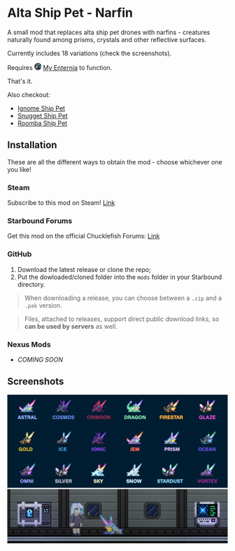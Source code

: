 # Alta Ship Pet - Narfin

A small mod that replaces alta ship pet drones with narfins - creatures naturally found among prisms, crystals and other reflective surfaces.

Currently includes 18 variations (check the screenshots).

Requires ![ ](https://raw.githubusercontent.com/Ceterai/Enternia/main/interface/bookmarks/icons/ct_alterash_planet.png) [My Enternia](https://github.com/Ceterai/Enternia) to function.

That's it.

Also checkout:

- [Ignome Ship Pet](https://github.com/Ceterai/AltaIgnomeShipPet)
- [Snugget Ship Pet](https://github.com/Ceterai/AltaSnuggetShipPet)
- [Roomba Ship Pet](https://github.com/Ceterai/AltaRoombaShipPet)

## Installation

These are all the different ways to obtain the mod - choose whichever one you like!

### Steam

Subscribe to this mod on Steam! [Link](https://steamcommunity.com/sharedfiles/filedetails/?id=3358749834)

### Starbound Forums

Get this mod on the official Chucklefish Forums: [Link](https://community.playstarbound.com/resources/alta-ship-pet-narfin.6325/)

### GitHub

1. Download the latest release or clone the repo;
1. Put the dowloaded/cloned folder into the `mods` folder in your Starbound directory.

> When downloading a release, you can choose between a `.zip` and a `.pak` version.

> Files, attached to releases, support direct public download links, so **can be used by servers** as well.

### Nexus Mods

- *COMING SOON*

## Screenshots

![ ](.meta/narfins.png) ![ ](.meta/narfin.png)
